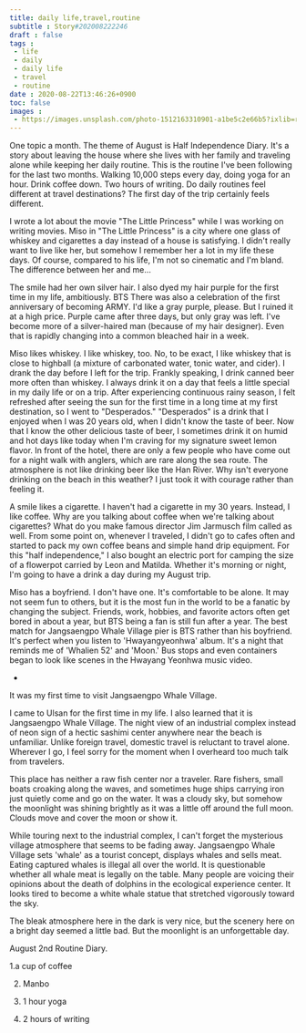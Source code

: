 ```yaml
---
title: daily life,travel,routine
subtitle : Story#202008222246
draft : false
tags :
 - life
 - daily
 - daily life
 - travel 
 - routine
date : 2020-08-22T13:46:26+0900
toc: false
images : 
 - https://images.unsplash.com/photo-1512163310901-a1be5c2e66b5?ixlib=rb-1.2.1&q=80&fm=jpg&crop=entropy&cs=tinysrgb&w=1080&fit=max&ixid=eyJhcHBfaWQiOjE1NTU0OX0
---
```


One topic a month. The theme of August is Half Independence Diary. It's a story about leaving the house where she lives with her family and traveling alone while keeping her daily routine. This is the routine I've been following for the last two months. Walking 10,000 steps every day, doing yoga for an hour. Drink coffee down. Two hours of writing. Do daily routines feel different at travel destinations? The first day of the trip certainly feels different.  

I wrote a lot about the movie "The Little Princess" while I was working on writing movies. Miso in "The Little Princess" is a city where one glass of whiskey and cigarettes a day instead of a house is satisfying. I didn't really want to live like her, but somehow I remember her a lot in my life these days. Of course, compared to his life, I'm not so cinematic and I'm bland. The difference between her and me...  

The smile had her own silver hair. I also dyed my hair purple for the first time in my life, ambitiously. BTS There was also a celebration of the first anniversary of becoming ARMY. I'd like a gray purple, please. But I ruined it at a high price. Purple came after three days, but only gray was left. I've become more of a silver-haired man (because of my hair designer). Even that is rapidly changing into a common bleached hair in a week.  

Miso likes whiskey. I like whiskey, too. No, to be exact, I like whiskey that is close to highball (a mixture of carbonated water, tonic water, and cider). I drank the day before I left for the trip. Frankly speaking, I drink canned beer more often than whiskey. I always drink it on a day that feels a little special in my daily life or on a trip. After experiencing continuous rainy season, I felt refreshed after seeing the sun for the first time in a long time at my first destination, so I went to "Desperados." "Desperados" is a drink that I enjoyed when I was 20 years old, when I didn't know the taste of beer. Now that I know the other delicious taste of beer, I sometimes drink it on humid and hot days like today when I'm craving for my signature sweet lemon flavor. In front of the hotel, there are only a few people who have come out for a night walk with anglers, which are rare along the sea route. The atmosphere is not like drinking beer like the Han River. Why isn't everyone drinking on the beach in this weather? I just took it with courage rather than feeling it.  

A smile likes a cigarette. I haven't had a cigarette in my 30 years. Instead, I like coffee. Why are you talking about coffee when we're talking about cigarettes? What do you make famous director Jim Jarmusch film called <Coffee and cigarettes> as well. From some point on, whenever I traveled, I didn't go to cafes often and started to pack my own coffee beans and simple hand drip equipment. For this "half independence," I also bought an electric port for camping the size of a flowerpot carried by Leon and Matilda. Whether it's morning or night, I'm going to have a drink a day during my August trip.  

Miso has a boyfriend. I don't have one. It's comfortable to be alone. It may not seem fun to others, but it is the most fun in the world to be a fanatic by changing the subject. Friends, work, hobbies, and favorite actors often get bored in about a year, but BTS being a fan is still fun after a year. The best match for Jangsaengpo Whale Village pier is BTS rather than his boyfriend. It's perfect when you listen to 'Hwayangyeonhwa' album. It's a night that reminds me of 'Whalien 52' and 'Moon.' Bus stops and even containers began to look like scenes in the Hwayang Yeonhwa music video.  

-  

It was my first time to visit Jangsaengpo Whale Village.  

I came to Ulsan for the first time in my life. I also learned that it is Jangsaengpo Whale Village. The night view of an industrial complex instead of neon sign of a hectic sashimi center anywhere near the beach is unfamiliar. Unlike foreign travel, domestic travel is reluctant to travel alone. Wherever I go, I feel sorry for the moment when I overheard too much talk from travelers.  

This place has neither a raw fish center nor a traveler. Rare fishers, small boats croaking along the waves, and sometimes huge ships carrying iron just quietly come and go on the water. It was a cloudy sky, but somehow the moonlight was shining brightly as it was a little off around the full moon. Clouds move and cover the moon or show it.  

While touring next to the industrial complex, I can't forget the mysterious village atmosphere that seems to be fading away. Jangsaengpo Whale Village sets 'whale' as a tourist concept, displays whales and sells meat. Eating captured whales is illegal all over the world. It is questionable whether all whale meat is legally on the table. Many people are voicing their opinions about the death of dolphins in the ecological experience center. It looks tired to become a white whale statue that stretched vigorously toward the sky.  

The bleak atmosphere here in the dark is very nice, but the scenery here on a bright day seemed a little bad. But the moonlight is an unforgettable day.  

August 2nd Routine Diary.  

1.a cup of coffee  

2. Manbo  

3. 1 hour yoga  

4. 2 hours of writing  

